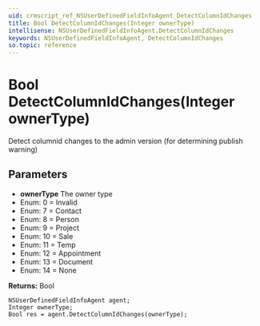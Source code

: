 ```yaml
---
uid: crmscript_ref_NSUserDefinedFieldInfoAgent_DetectColumnIdChanges
title: Bool DetectColumnIdChanges(Integer ownerType)
intellisense: NSUserDefinedFieldInfoAgent.DetectColumnIdChanges
keywords: NSUserDefinedFieldInfoAgent, DetectColumnIdChanges
so.topic: reference
---
```


# Bool DetectColumnIdChanges(Integer ownerType)

Detect columnid changes to the admin version (for determining publish warning)

## Parameters

* **ownerType** The owner type
* Enum: 0 = Invalid 
* Enum: 7 = Contact 
* Enum: 8 = Person 
* Enum: 9 = Project 
* Enum: 10 = Sale 
* Enum: 11 = Temp 
* Enum: 12 = Appointment 
* Enum: 13 = Document 
* Enum: 14 = None 

**Returns:** Bool

```crmscript
NSUserDefinedFieldInfoAgent agent;
Integer ownerType;
Bool res = agent.DetectColumnIdChanges(ownerType);
```

